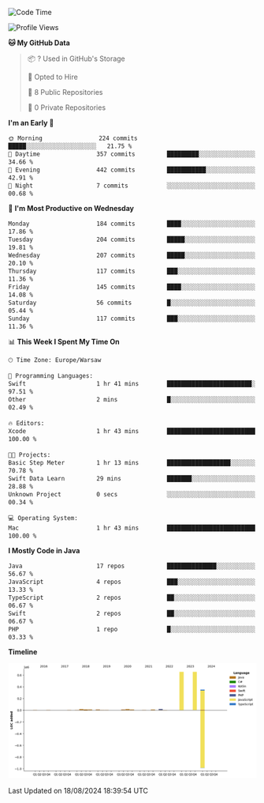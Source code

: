 <!--START_SECTION:waka-->
![Code Time](http://img.shields.io/badge/Code%20Time-236%20hrs%203%20mins-blue)

![Profile Views](http://img.shields.io/badge/Profile%20Views-0-blue)

**🐱 My GitHub Data** 

> 📦 ? Used in GitHub's Storage 
 > 
> 💼 Opted to Hire
 > 
> 📜 8 Public Repositories 
 > 
> 🔑 0 Private Repositories 
 > 
**I'm an Early 🐤** 

```text
🌞 Morning                224 commits         █████░░░░░░░░░░░░░░░░░░░░   21.75 % 
🌆 Daytime                357 commits         █████████░░░░░░░░░░░░░░░░   34.66 % 
🌃 Evening                442 commits         ███████████░░░░░░░░░░░░░░   42.91 % 
🌙 Night                  7 commits           ░░░░░░░░░░░░░░░░░░░░░░░░░   00.68 % 
```
📅 **I'm Most Productive on Wednesday** 

```text
Monday                   184 commits         ████░░░░░░░░░░░░░░░░░░░░░   17.86 % 
Tuesday                  204 commits         █████░░░░░░░░░░░░░░░░░░░░   19.81 % 
Wednesday                207 commits         █████░░░░░░░░░░░░░░░░░░░░   20.10 % 
Thursday                 117 commits         ███░░░░░░░░░░░░░░░░░░░░░░   11.36 % 
Friday                   145 commits         ████░░░░░░░░░░░░░░░░░░░░░   14.08 % 
Saturday                 56 commits          █░░░░░░░░░░░░░░░░░░░░░░░░   05.44 % 
Sunday                   117 commits         ███░░░░░░░░░░░░░░░░░░░░░░   11.36 % 
```


📊 **This Week I Spent My Time On** 

```text
🕑︎ Time Zone: Europe/Warsaw

💬 Programming Languages: 
Swift                    1 hr 41 mins        ████████████████████████░   97.51 % 
Other                    2 mins              █░░░░░░░░░░░░░░░░░░░░░░░░   02.49 % 

🔥 Editors: 
Xcode                    1 hr 43 mins        █████████████████████████   100.00 % 

🐱‍💻 Projects: 
Basic Step Meter         1 hr 13 mins        ██████████████████░░░░░░░   70.78 % 
Swift Data Learn         29 mins             ███████░░░░░░░░░░░░░░░░░░   28.88 % 
Unknown Project          0 secs              ░░░░░░░░░░░░░░░░░░░░░░░░░   00.34 % 

💻 Operating System: 
Mac                      1 hr 43 mins        █████████████████████████   100.00 % 
```

**I Mostly Code in Java** 

```text
Java                     17 repos            ██████████████░░░░░░░░░░░   56.67 % 
JavaScript               4 repos             ███░░░░░░░░░░░░░░░░░░░░░░   13.33 % 
TypeScript               2 repos             ██░░░░░░░░░░░░░░░░░░░░░░░   06.67 % 
Swift                    2 repos             ██░░░░░░░░░░░░░░░░░░░░░░░   06.67 % 
PHP                      1 repo              █░░░░░░░░░░░░░░░░░░░░░░░░   03.33 % 
```



**Timeline**

![Lines of Code chart](https://raw.githubusercontent.com/KuaQ/KuaQ/main/assets/bar_graph.png)


 Last Updated on 18/08/2024 18:39:54 UTC
<!--END_SECTION:waka-->
